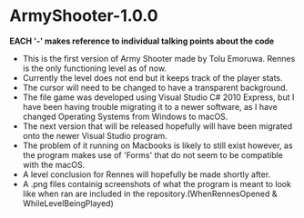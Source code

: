 # ArmyShooter-1.0.0
****EACH '-' makes reference to individual talking points about the code****

- This is the first version of Army Shooter made by Tolu Emoruwa. Rennes is the only functioning level as of now. 
- Currently the level does not end but it keeps track of the player stats. 
- The cursor will need to be changed to have a transparent background.
- The file game was developed using Visual Studio C# 2010 Express, but I have been having trouble migrating it to a newer software, as I have changed
  Operating Systems from Windows to macOS.
- The next version that will be released hopefully will have been migrated onto the newer Visual Studio program.
- The problem of it running on Macbooks is likely to still exist however, as the program makes use of 'Forms' that do not seem to be compatible with 
  the macOS.
- A level conclusion for Rennes will hopefully be made shortly after.
- A .png files containig screenshots of what the program is meant to look like when ran are included in the repository.(WhenRennesOpened & WhileLevelBeingPlayed)
